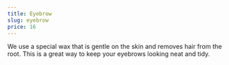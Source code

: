 ```yaml
---
title: Eyebrow
slug: eyebrow
price: 16
---
```


We use a special wax that is gentle on the skin and removes hair from the root. This is a great way to keep your eyebrows looking neat and tidy.
